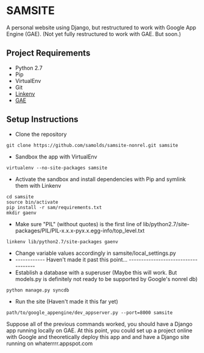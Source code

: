 SAMSITE
=======
A personal website using Django, but restructured to work with Google App Engine (GAE).
(Not yet fully restructured to work with GAE. But soon.)


Project Requirements
-------------------
* Python 2.7
* Pip
* VirtualEnv
* Git
* [Linkenv](http://github.com/ze-phyr-us/linkenv)
* [GAE](http://cloud.google.com/appengine/docs/python)


Setup Instructions
------------------
* Clone the repository
```
git clone https://github.com/samolds/samsite-nonrel.git samsite
```
* Sandbox the app with VirtualEnv
```
virtualenv --no-site-packages samsite
```
* Activate the sandbox and install dependencies with Pip and symlink them with Linkenv
```
cd samsite
source bin/activate
pip install -r sam/requirements.txt
mkdir gaenv
```
* Make sure "PIL" (without quotes) is the first line of lib/python2.7/site-packages/PIL/PIL-x.x.x-pyx.x.egg-info/top_level.txt
```
linkenv lib/python2.7/site-packages gaenv

```
* Change variable values accordingly in samsite/local_settings.py
* ------------ Haven't made it past this point... ------------------------------------
* Establish a database with a superuser (Maybe this will work. But models.py is definitely not ready to be supported by Google's nonrel db)
```
python manage.py syncdb
```

* Run the site (Haven't made it this far yet)
```
path/to/google_appengine/dev_appserver.py --port=8000 samsite
```

Suppose all of the previous commands worked, you should have a Django app running locally on GAE. At this point, you could set up a project online with Google and theoretically deploy this app and and have a Django site running on whaterrrr.appspot.com
